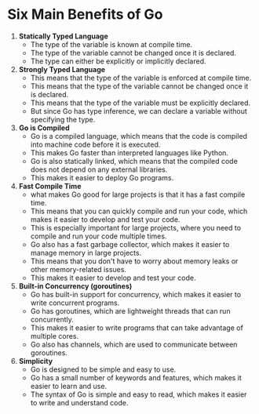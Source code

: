 # Six Main Benefits of Go

1. **Statically Typed Language**
   - The type of the variable is known at compile time.
   - The type of the variable cannot be changed once it is declared.
   - The type can either be explicitly or implicitly declared.
2. **Strongly Typed Language**
    - This means that the type of the variable is enforced at compile time.
    - This means that the type of the variable cannot be changed once it is declared.
    - This means that the type of the variable must be explicitly declared.
    - But since Go has type inference, we can declare a variable without specifying the type.
3. **Go is Compiled**
   - Go is a compiled language, which means that the code is compiled into machine code before it is executed.
   - This makes Go faster than interpreted languages like Python.
   - Go is also statically linked, which means that the compiled code does not depend on any external libraries.
   - This makes it easier to deploy Go programs.
4. **Fast Compile Time**
   - what makes Go good for large projects is that it has a fast compile time.
   - This means that you can quickly compile and run your code, which makes it easier to develop and test your code.
   - This is especially important for large projects, where you need to compile and run your code multiple times.
   - Go also has a fast garbage collector, which makes it easier to manage memory in large projects.
   - This means that you don't have to worry about memory leaks or other memory-related issues.
   - This makes it easier to develop and test your code.
5. **Built-in Concurrency (goroutines)**
   - Go has built-in support for concurrency, which makes it easier to write concurrent programs.
   - Go has goroutines, which are lightweight threads that can run concurrently.
   - This makes it easier to write programs that can take advantage of multiple cores.
    - Go also has channels, which are used to communicate between goroutines.
6. **Simplicity**
   - Go is designed to be simple and easy to use.
   - Go has a small number of keywords and features, which makes it easier to learn and use.
   - The syntax of Go is simple and easy to read, which makes it easier to write and understand code.